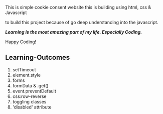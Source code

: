 This is simple cookie consent website this is building using html, css & Javascript 

to build this project because of go deep understanding into the javascript. 

***Learning is the most amazing part of my life. Especially Coding.*** 

Happy Coding!

Learning-Outcomes
-----------------
1. setTimeout
2. element.style
3. forms
4. formData & .get()
5. event.preventDefault
6. css:row-reverse
7. toggling classes
8. 'disabled' attribute

